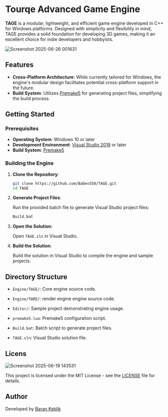 # Tourqe Advanced Game Engine

**TAGE** is a modular, lightweight, and efficient game engine developed in C++ for Windows platforms. Designed with simplicity and flexibility in mind, TAGE provides a solid foundation for developing 3D games, 
making it an excellent choice for indie developers and hobbyists.

![Screenshot 2025-06-26 001631](https://github.com/user-attachments/assets/91a0f626-8426-45a2-9887-040654bb44dc)

## Features

* **Cross-Platform Architecture**: While currently tailored for Windows, the engine's modular design facilitates potential cross-platform support in the future.
* **Build System**: Utilizes [Premake5](https://premake.github.io/) for generating project files, simplifying the build process.

## Getting Started

### Prerequisites

* **Operating System**: Windows 10 or later
* **Development Environment**: [Visual Studio 2019](https://visualstudio.microsoft.com/) or later
* **Build System**: [Premake5](https://premake.github.io/)

### Building the Engine

1. **Clone the Repository**:

   ```bash
   git clone https://github.com/BaDev550/TAGE.git
   cd TAGE
   ```

2. **Generate Project Files**:

   Run the provided batch file to generate Visual Studio project files:

   ```bash
   Build.bat
   ```

3. **Open the Solution**:

   Open `TAGE.sln` in Visual Studio.

4. **Build the Solution**:

   Build the solution in Visual Studio to compile the engine and sample projects.

## Directory Structure

* `Engine/TAGE/`: Core engine source code.
* `Engine/TARE/`: render engine engine source code.

* `Editor/`: Sample project demonstrating engine usage.

* `premake5.lua`: Premake5 configuration script.
* `Build.bat`: Batch script to generate project files.
* `TAGE.sln`: Visual Studio solution file.

## Licens

![Screenshot 2025-06-19 143531](https://github.com/user-attachments/assets/15cbd6df-31ed-4f6e-8f7c-1cf636e79acc)


This project is licensed under the MIT License - see the [LICENSE](LICENSE) file for details.

## Author

Developed by [Baran Keklik](mailto:keklikbaran91@gmail.com)
